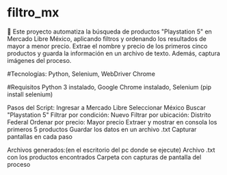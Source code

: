 # filtro_mx
📄 Este proyecto automatiza la búsqueda de productos "Playstation 5" en Mercado Libre México, aplicando filtros y ordenando los resultados de mayor a menor precio. Extrae el nombre y precio de los primeros cinco productos y guarda la información en un archivo de texto. Además, captura imágenes del proceso.

#Tecnologías: Python, Selenium, WebDriver Chrome

#Requisitos Python 3 instalado, Google Chrome instalado, Selenium (pip install selenium)

Pasos del Script: 
Ingresar a Mercado Libre
Seleccionar México
Buscar "Playstation 5"
Filtrar por condición: Nuevo
Filtrar por ubicación: Distrito Federal
Ordenar por precio: Mayor precio
Extraer y mostrar en consola los primeros 5 productos
Guardar los datos en un archivo .txt
Capturar pantallas en cada paso

Archivos generados:(en el escritorio del pc donde se ejecute)
Archivo .txt con los productos encontrados
Carpeta con capturas de pantalla del proceso
